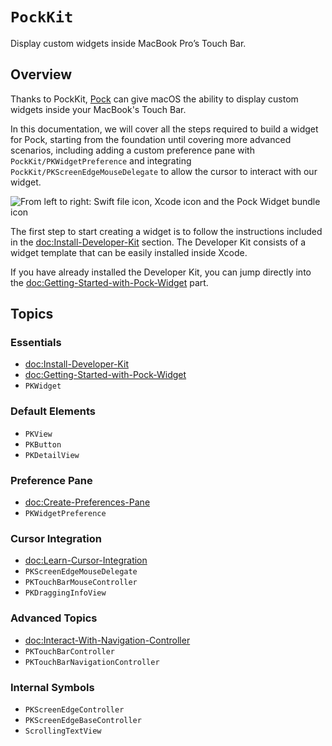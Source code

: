 # ``PockKit``

Display custom widgets inside MacBook Pro’s Touch Bar.

## Overview

Thanks to PockKit, [Pock](https://pock.app) can give macOS the ability to display custom widgets inside your MacBook's Touch Bar.

In this documentation, we will cover all the steps required to build a widget for Pock, starting from the foundation until covering more advanced scenarios, including adding a custom preference pane with ``PockKit/PKWidgetPreference`` and integrating ``PockKit/PKScreenEdgeMouseDelegate`` to allow the cursor to interact with our widget.

![From left to right: Swift file icon, Xcode icon and the Pock Widget bundle icon](swift-xcode-widget.png)

The first step to start creating a widget is to follow the instructions included in the <doc:Install-Developer-Kit> section. 
The Developer Kit consists of a widget template that can be easily installed inside Xcode.

If you have already installed the Developer Kit, you can jump directly into the <doc:Getting-Started-with-Pock-Widget> part.

## Topics

### Essentials

- <doc:Install-Developer-Kit>
- <doc:Getting-Started-with-Pock-Widget>
- ``PKWidget``

### Default Elements

- ``PKView``
- ``PKButton``
- ``PKDetailView``

### Preference Pane

- <doc:Create-Preferences-Pane>
- ``PKWidgetPreference``

### Cursor Integration

- <doc:Learn-Cursor-Integration>
- ``PKScreenEdgeMouseDelegate``
- ``PKTouchBarMouseController``
- ``PKDraggingInfoView``

### Advanced Topics

- <doc:Interact-With-Navigation-Controller>
- ``PKTouchBarController``
- ``PKTouchBarNavigationController``

### Internal Symbols

- ``PKScreenEdgeController``
- ``PKScreenEdgeBaseController``
- ``ScrollingTextView``
